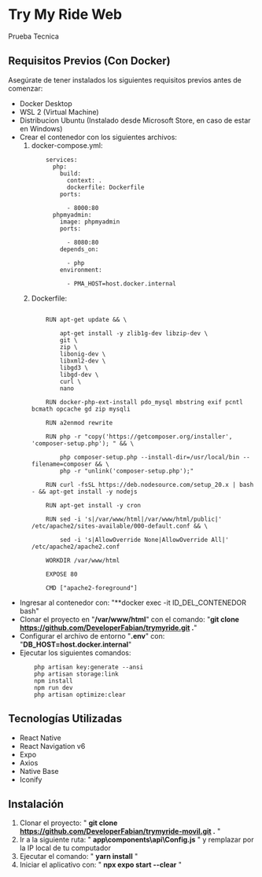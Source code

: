 # Try My Ride Web

Prueba Tecnica

## Requisitos Previos (Con Docker)

Asegúrate de tener instalados los siguientes requisitos previos antes de comenzar:

* Docker Desktop
* WSL 2 (Virtual Machine)
* Distribucion Ubuntu (Instalado desde Microsoft Store, en caso de estar en Windows)
* Crear el contenedor con los siguientes archivos:
    1. docker-compose.yml:
        ```version: '3'
            services:
              php:
                build:
                  context: .
                  dockerfile: Dockerfile
                ports:

                  - 8000:80
              phpmyadmin:
                image: phpmyadmin
                ports:

                  - 8080:80
                depends_on:

                  - php
                environment:

                  - PMA_HOST=host.docker.internal

    2. Dockerfile:
          ```FROM php:apache

              RUN apt-get update && \

                  apt-get install -y zlib1g-dev libzip-dev \
                  git \
                  zip \
                  libonig-dev \
                  libxml2-dev \
                  libgd3 \
                  libgd-dev \
                  curl \
                  nano

              RUN docker-php-ext-install pdo_mysql mbstring exif pcntl bcmath opcache gd zip mysqli

              RUN a2enmod rewrite

              RUN php -r "copy('https://getcomposer.org/installer', 'composer-setup.php'); " && \

                  php composer-setup.php --install-dir=/usr/local/bin --filename=composer && \
                  php -r "unlink('composer-setup.php');"

              RUN curl -fsSL https://deb.nodesource.com/setup_20.x | bash - && apt-get install -y nodejs

              RUN apt-get install -y cron

              RUN sed -i 's|/var/www/html|/var/www/html/public|' /etc/apache2/sites-available/000-default.conf && \

                  sed -i 's|AllowOverride None|AllowOverride All|' /etc/apache2/apache2.conf

              WORKDIR /var/www/html

              EXPOSE 80

              CMD ["apache2-foreground"]

* Ingresar al contenedor con: "**docker exec -it ID_DEL_CONTENEDOR bash"
* Clonar el proyecto en "**/var/www/html**" con el comando: "**git clone https://github.com/DeveloperFabian/trymyride.git .**"
* Configurar el archivo de entorno "**.env**" con: "**DB_HOST=host.docker.internal**"
* Ejecutar los siguientes comandos:
  ``` composer udpate --prefer-dist --optimize-autoloader
      php artisan key:generate --ansi
      php artisan storage:link
      npm install
      npm run dev
      php artisan optimize:clear

## Tecnologías Utilizadas

* React Native
* React Navigation v6
* Expo
* Axios
* Native Base
* Iconify

## Instalación

1. Clonar el proyecto: " **git clone https://github.com/DeveloperFabian/trymyride-movil.git .** "
2. Ir a la siguiente ruta: " **app\components\api\Config.js** " y remplazar por la IP local de tu computador
3. Ejecutar el comando: " **yarn install** "
4. Iniciar el aplicativo con: " **npx expo start --clear** "
